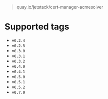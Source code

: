 > quay.io/jetstack/cert-manager-acmesolver

# Supported tags
- `v0.2.4`
- `v0.2.5`
- `v0.3.0`
- `v0.3.1`
- `v0.3.2`
- `v0.4.0`
- `v0.4.1`
- `v0.5.0`
- `v0.5.1`
- `v0.5.2`
- `v0.7.0`